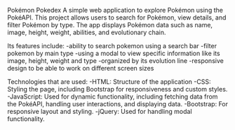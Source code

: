 Pokémon Pokedex
A simple web application to explore Pokémon using the PokéAPI. This project allows users to search for Pokémon, view details, and filter Pokémon by type. The app displays Pokémon data such as name, image, height, weight, abilities, and evolutionary chain.


Its features include:
-ability to search pokemon using a search bar
-filter pokemon by main type
-using a modal to view specific information like its image, height, weight and type
-organized by its evolution line
-responsive design to be able to work on different screen sizes


Technologies that are used:
-HTML: Structure of the application
-CSS: Styling the page, including Bootstrap for responsiveness and custom styles.
-JavaScript: Used for dynamic functionality, including fetching data from the PokéAPI, handling user interactions, and displaying data.
-Bootstrap: For responsive layout and styling.
-jQuery: Used for handling modal functionality.
